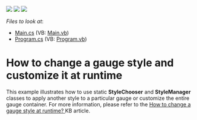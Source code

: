 <!-- default badges list -->
![](https://img.shields.io/endpoint?url=https://codecentral.devexpress.com/api/v1/VersionRange/128623659/13.1.4%2B)
[![](https://img.shields.io/badge/Open_in_DevExpress_Support_Center-FF7200?style=flat-square&logo=DevExpress&logoColor=white)](https://supportcenter.devexpress.com/ticket/details/E3401)
[![](https://img.shields.io/badge/📖_How_to_use_DevExpress_Examples-e9f6fc?style=flat-square)](https://docs.devexpress.com/GeneralInformation/403183)
<!-- default badges end -->
<!-- default file list -->
*Files to look at*:

* [Main.cs](./CS/WindowsApplication3/Main.cs) (VB: [Main.vb](./VB/WindowsApplication3/Main.vb))
* [Program.cs](./CS/WindowsApplication3/Program.cs) (VB: [Program.vb](./VB/WindowsApplication3/Program.vb))
<!-- default file list end -->
# How to change a gauge style and customize it at runtime


<p>This example illustrates how to use static <strong>StyleChooser</strong> and <strong>StyleManager</strong> classes to apply another style to a particular gauge or customize the entire gauge container. For more information, please refer to the <a href="https://www.devexpress.com/Support/Center/p/K18522">How to change a gauge style at runtime? </a>KB article. </p>

<br/>


